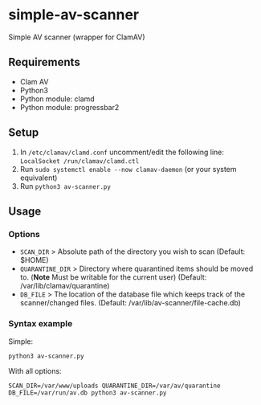 # simple-av-scanner
Simple AV scanner (wrapper for ClamAV)

## Requirements

- Clam AV
- Python3
- Python module: clamd
- Python module: progressbar2

## Setup

1. In `/etc/clamav/clamd.conf` uncomment/edit the following line: `LocalSocket /run/clamav/clamd.ctl`
2. Run `sudo systemctl enable --now clamav-daemon` (or your system equivalent)
3. Run `python3 av-scanner.py`

## Usage

### Options

- `SCAN_DIR` > Absolute path of the directory you wish to scan (Default: $HOME)
- `QUARANTINE_DIR` > Directory where quarantined items should be moved to. (**Note** Must be writable for the current user) (Default: /var/lib/clamav/quarantine)
- `DB_FILE` > The location of the database file which keeps track of the scanner/changed files. (Default: /var/lib/av-scanner/file-cache.db)

### Syntax example

Simple:

```
python3 av-scanner.py
```

With all options:

```
SCAN_DIR=/var/www/uploads QUARANTINE_DIR=/var/av/quarantine DB_FILE=/var/run/av.db python3 av-scanner.py
```
